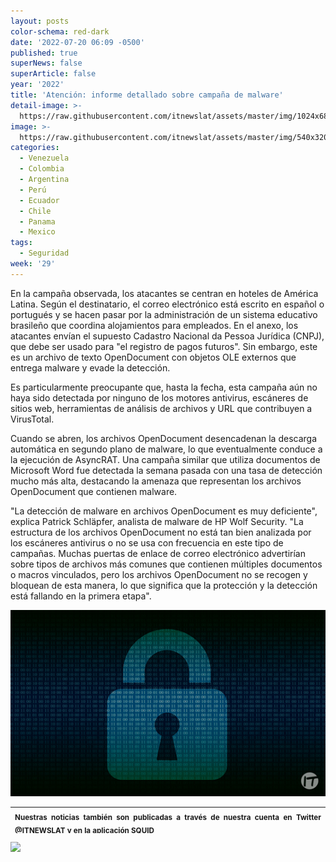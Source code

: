 ```yaml
---
layout: posts
color-schema: red-dark
date: '2022-07-20 06:09 -0500'
published: true
superNews: false
superArticle: false
year: '2022'
title: 'Atención: informe detallado sobre campaña de malware'
detail-image: >-
  https://raw.githubusercontent.com/itnewslat/assets/master/img/1024x680/candado-g.jpg
image: >-
  https://raw.githubusercontent.com/itnewslat/assets/master/img/540x320/candado-p.jpg
categories:
  - Venezuela
  - Colombia
  - Argentina
  - Perú
  - Ecuador
  - Chile
  - Panama
  - Mexico
tags:
  - Seguridad
week: '29'
---
```

En la campaña observada, los atacantes se centran en hoteles de América Latina. Según el destinatario, el correo electrónico está escrito en español o portugués y se hacen pasar por la administración de un sistema educativo brasileño que coordina alojamientos para empleados. En el anexo, los atacantes envían el supuesto Cadastro Nacional da Pessoa Jurídica (CNPJ), que debe ser usado para "el registro de pagos futuros". Sin embargo, este es un archivo de texto OpenDocument con objetos OLE externos que entrega malware y evade la detección.

Es particularmente preocupante que, hasta la fecha, esta campaña aún no haya sido detectada por ninguno de los motores antivirus, escáneres de sitios web, herramientas de análisis de archivos y URL que contribuyen a VirusTotal.

Cuando se abren, los archivos OpenDocument desencadenan la descarga automática en segundo plano de malware, lo que eventualmente conduce a la ejecución de AsyncRAT. Una campaña similar que utiliza documentos de Microsoft Word fue detectada la semana pasada con una tasa de detección mucho más alta, destacando la amenaza que representan los archivos OpenDocument que contienen malware.

"La detección de malware en archivos OpenDocument es muy deficiente", explica Patrick Schläpfer, analista de malware de HP Wolf Security. "La estructura de los archivos OpenDocument no está tan bien analizada por los escáneres antivirus o no se usa con frecuencia en este tipo de campañas. Muchas puertas de enlace de correo electrónico advertirían sobre tipos de archivos más comunes que contienen múltiples documentos o macros vinculados, pero los archivos OpenDocument no se recogen y bloquean de esta manera, lo que significa que la protección y la detección está fallando en la primera etapa".

![](https://raw.githubusercontent.com/itnewslat/assets/master/img/540x320/candado-p.jpg)

<table style="height: 42px;" width="569">
<tbody>
<tr>
<td style="text-align: justify;"><sub><strong>Nuestras noticias también son publicadas a través de nuestra cuenta en Twitter <a href="https://twitter.com/itnewslat?lang=es">@ITNEWSLAT</a> y en la aplicación <a href="https://squidapp.co/en/">SQUID</a></strong></sub></td>
</tr>
</tbody>
</table>

<img src="https://tracker.metricool.com/c3po.jpg?hash=56f88a41e39ab42c063cc51676587a04"/>